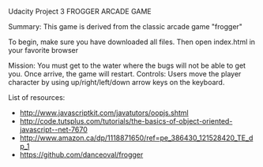 Udacity Project 3
FROGGER ARCADE GAME

Summary: This game is derived from the classic arcade game "frogger"

To begin, make sure you have downloaded all files. Then open index.html in your favorite browser

Mission: You must get to the water where the bugs will not be able to get you. Once arrive, the game will restart.
Controls: Users move the player character by using up/right/left/down arrow keys on the keyboard.

List of resources:
- http://www.javascriptkit.com/javatutors/oopjs.shtml
- http://code.tutsplus.com/tutorials/the-basics-of-object-oriented-javascript--net-7670
- http://www.amazon.ca/dp/1118871650/ref=pe_386430_121528420_TE_dp_1
- https://github.com/danceoval/frogger
